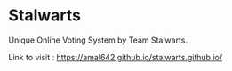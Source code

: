 # Stalwarts

Unique Online Voting System by Team Stalwarts.

Link to visit : https://amal642.github.io/stalwarts.github.io/

